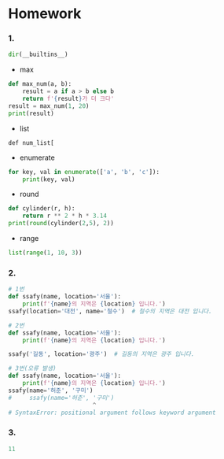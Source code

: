 # Homework

### 1.

```python
dir(__builtins__)
```

- max

```python
def max_num(a, b):
    result = a if a > b else b
    return f'{result}가 더 크다'
result = max_num(1, 20)
print(result)
```

- list

```
def num_list[
```

- enumerate

```python
for key, val in enumerate(['a', 'b', 'c']):
    print(key, val)
```

- round

```python
def cylinder(r, h):
    return r ** 2 * h * 3.14
print(round(cylinder(2,5), 2))
```

- range

```python
list(range(1, 10, 3))
```





### 2.

```python
# 1번
def ssafy(name, location='서울'):
    print(f'{name}의 지역은 {location} 입니다.')
ssafy(location='대전', name='철수')  # 철수의 지역은 대전 입니다.
```

```python
# 2번
def ssafy(name, location='서울'):
    print(f'{name}의 지역은 {location} 입니다.')

ssafy('길동', location='광주')  # 길동의 지역은 광주 입니다.
```

```python
# 3번(오류 발생)
def ssafy(name, location='서울'):
    print(f'{name}의 지역은 {location} 입니다.')
ssafy(name='허준', '구미')
#     ssafy(name='허준', '구미')
                        ^
# SyntaxError: positional argument follows keyword argument
```



### 3.

```python
11
```

